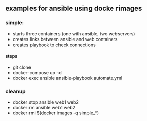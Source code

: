## examples for ansible using docke rimages

### simple:

- starts three containers (one with ansible, two webservers)
- creates links between ansible and web containers
- creates playbook to check connections

#### steps
  - git clone
  - docker-compose up -d
  - docker exec ansible ansible-playbook automate.yml

### cleanup
  - docker stop ansible web1 web2
  - docker rm ansible web1 web2
  - docker rmi $(docker images -q simple_*)

